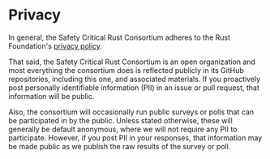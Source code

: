 # Privacy

In general, the Safety Critical Rust Consortium adheres to the Rust Foundation's [privacy 
policy](privacy-policy). 

That said, the Safety Critical Rust Consortium is an open organization and most everything the consortium does is reflected publicly in its GitHub repositories, including this one, and associated materials. If you proactively post personally identifiable information (PII) in an issue or pull request, that information will be public. 

Also, the consortium will occasionally run public surveys or polls that can be participated in by the public. Unless stated otherwise, these will generally be default anonymous, where we will not require any PII to participate. However, if you post PII in your responses, that information may be made public as we publish the raw results of the survey or poll. 

[privacy-policy]: https://rustfoundation.org/policy/privacy-policy/
